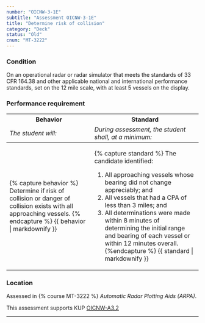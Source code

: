 ```yaml
---
number: "OICNW-3-1E"
subtitle: "Assessment OICNW-3-1E"
title: "Determine risk of collision"
category: "Deck"
status: "Old"
cnum: "MT-3222"
---
```

### Condition

On an operational radar or radar simulator that meets the standards of 33 CFR 164.38 and other applicable national and international performance standards, set on the 12 mile scale, with at least 5 vessels on the display.

### Performance requirement 

<table width='100%' class='Guidelines'>
 <thead>
 <tr>
     <th class='thirty'>Behavior</th>
     <th class='seventy'>Standard</th>
 </tr>
 <tr>
     <td><em>The student will:</em></td>
     <td><em>During assessment, the student shall, at a minimum:</em></td>
 </tr>
 </thead>
 <tbody>
 

<tr><td>

{% capture behavior %}
Determine if risk of collision or danger of collision exists with all approaching vessels.
{% endcapture %}
{{ behavior | markdownify }}

</td><td>

{% capture standard %}
The candidate identified: 

1. All approaching vessels whose bearing did not change appreciably; and
2. All vessels that had a CPA of less than 3 miles; and
3. All determinations were made within 8 minutes of determining the initial range and bearing of each vessel or within 12 minutes overall.
{%endcapture %}
{{ standard | markdownify }}

</td></tr>



 </tbody>
 </table>

### Location

Assessed in  {% course  MT-3222 %}  *Automatic Radar Plotting Aids (ARPA)*.

This assessment supports KUP [OICNW-A3.2]({{site.baseurl}}/tables/21.html#OICNW-A3.2)

***

